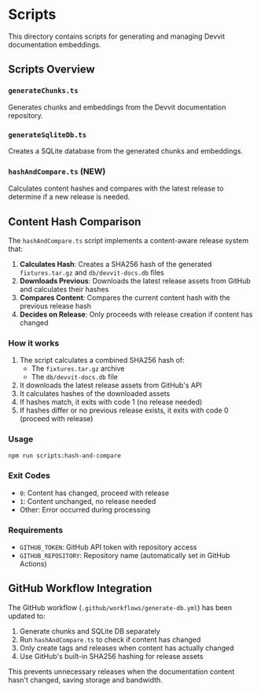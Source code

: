 # Scripts

This directory contains scripts for generating and managing Devvit documentation embeddings.

## Scripts Overview

### `generateChunks.ts`
Generates chunks and embeddings from the Devvit documentation repository.

### `generateSqliteDb.ts`
Creates a SQLite database from the generated chunks and embeddings.

### `hashAndCompare.ts` (NEW)
Calculates content hashes and compares with the latest release to determine if a new release is needed.

## Content Hash Comparison

The `hashAndCompare.ts` script implements a content-aware release system that:

1. **Calculates Hash**: Creates a SHA256 hash of the generated `fixtures.tar.gz` and `db/devvit-docs.db` files
2. **Downloads Previous**: Downloads the latest release assets from GitHub and calculates their hashes
3. **Compares Content**: Compares the current content hash with the previous release hash
4. **Decides on Release**: Only proceeds with release creation if content has changed

### How it works

1. The script calculates a combined SHA256 hash of:
   - The `fixtures.tar.gz` archive
   - The `db/devvit-docs.db` file
2. It downloads the latest release assets from GitHub's API
3. It calculates hashes of the downloaded assets
4. If hashes match, it exits with code 1 (no release needed)
5. If hashes differ or no previous release exists, it exits with code 0 (proceed with release)

### Usage

```bash
npm run scripts:hash-and-compare
```

### Exit Codes

- `0`: Content has changed, proceed with release
- `1`: Content unchanged, no release needed
- Other: Error occurred during processing

### Requirements

- `GITHUB_TOKEN`: GitHub API token with repository access
- `GITHUB_REPOSITORY`: Repository name (automatically set in GitHub Actions)

## GitHub Workflow Integration

The GitHub workflow (`.github/workflows/generate-db.yml`) has been updated to:

1. Generate chunks and SQLite DB separately
2. Run `hashAndCompare.ts` to check if content has changed
3. Only create tags and releases when content has actually changed
4. Use GitHub's built-in SHA256 hashing for release assets

This prevents unnecessary releases when the documentation content hasn't changed, saving storage and bandwidth. 
